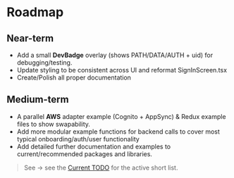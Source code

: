 # Roadmap

## Near-term
- Add a small **DevBadge** overlay (shows PATH/DATA/AUTH + uid) for debugging/testing.
- Update styling to be consistent across UI and reformat SignInScreen.tsx
- Create/Polish all proper documentation

## Medium-term
- A parallel **AWS** adapter example (Cognito + AppSync) & Redux example files to show swapability.
- Add more modular example functions for backend calls to cover most typical onboarding/auth/user functionality
- Add detailed further documentation and examples to current/recommended packages and libraries.

> See → see the [Current TODO](./TODO.md) for the active short list.